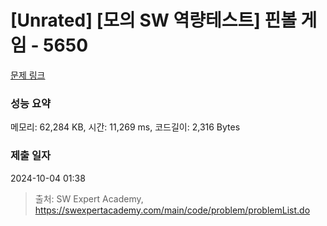 # [Unrated] [모의 SW 역량테스트] 핀볼 게임 - 5650 

[문제 링크](https://swexpertacademy.com/main/code/problem/problemDetail.do?contestProbId=AWXRF8s6ezEDFAUo) 

### 성능 요약

메모리: 62,284 KB, 시간: 11,269 ms, 코드길이: 2,316 Bytes

### 제출 일자

2024-10-04 01:38



> 출처: SW Expert Academy, https://swexpertacademy.com/main/code/problem/problemList.do